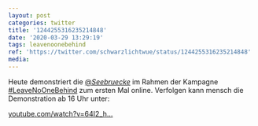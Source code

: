 ```yaml
---
layout: post
categories: twitter
title: '1244255316235214848'
date: '2020-03-29 13:29:19'
tags: leavenoonebehind
ref: 'https://twitter.com/schwarzlichtwue/status/1244255316235214848'
media:
---
```

Heute demonstriert die [@_Seebruecke_](https://twitter.com/_Seebruecke_) im Rahmen der Kampagne [#LeaveNoOneBehind](/t/leavenoonebehind) zum ersten Mal online. Verfolgen kann mensch die Demonstration ab 16 Uhr unter:



[youtube.com/watch?v=64I2_h…](https://www.youtube.com/watch?v=64I2_hakNlg&feature=youtu.be) 